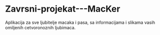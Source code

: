 # Zavrsni-projekat---MacKer

Aplikacija za sve ljubitelje macaka i pasa, sa informacijama i slikama vasih omiljenih cetvoronoznih ljubimaca.
